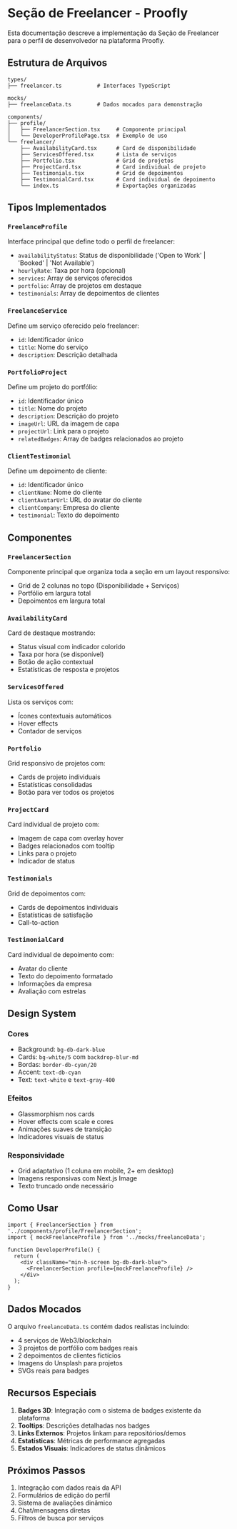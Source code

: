 # Seção de Freelancer - Proofly

Esta documentação descreve a implementação da Seção de Freelancer para o perfil de desenvolvedor na plataforma Proofly.

## Estrutura de Arquivos

```
types/
├── freelancer.ts           # Interfaces TypeScript

mocks/
├── freelanceData.ts        # Dados mocados para demonstração

components/
├── profile/
│   ├── FreelancerSection.tsx     # Componente principal
│   └── DeveloperProfilePage.tsx  # Exemplo de uso
└── freelancer/
    ├── AvailabilityCard.tsx      # Card de disponibilidade
    ├── ServicesOffered.tsx       # Lista de serviços
    ├── Portfolio.tsx             # Grid de projetos
    ├── ProjectCard.tsx           # Card individual de projeto
    ├── Testimonials.tsx          # Grid de depoimentos
    ├── TestimonialCard.tsx       # Card individual de depoimento
    └── index.ts                  # Exportações organizadas
```

## Tipos Implementados

### `FreelanceProfile`
Interface principal que define todo o perfil de freelancer:
- `availabilityStatus`: Status de disponibilidade ('Open to Work' | 'Booked' | 'Not Available')
- `hourlyRate`: Taxa por hora (opcional)
- `services`: Array de serviços oferecidos
- `portfolio`: Array de projetos em destaque
- `testimonials`: Array de depoimentos de clientes

### `FreelanceService`
Define um serviço oferecido pelo freelancer:
- `id`: Identificador único
- `title`: Nome do serviço
- `description`: Descrição detalhada

### `PortfolioProject`
Define um projeto do portfólio:
- `id`: Identificador único
- `title`: Nome do projeto
- `description`: Descrição do projeto
- `imageUrl`: URL da imagem de capa
- `projectUrl`: Link para o projeto
- `relatedBadges`: Array de badges relacionados ao projeto

### `ClientTestimonial`
Define um depoimento de cliente:
- `id`: Identificador único
- `clientName`: Nome do cliente
- `clientAvatarUrl`: URL do avatar do cliente
- `clientCompany`: Empresa do cliente
- `testimonial`: Texto do depoimento

## Componentes

### `FreelancerSection`
Componente principal que organiza toda a seção em um layout responsivo:
- Grid de 2 colunas no topo (Disponibilidade + Serviços)
- Portfólio em largura total
- Depoimentos em largura total

### `AvailabilityCard`
Card de destaque mostrando:
- Status visual com indicador colorido
- Taxa por hora (se disponível)
- Botão de ação contextual
- Estatísticas de resposta e projetos

### `ServicesOffered`
Lista os serviços com:
- Ícones contextuais automáticos
- Hover effects
- Contador de serviços

### `Portfolio`
Grid responsivo de projetos com:
- Cards de projeto individuais
- Estatísticas consolidadas
- Botão para ver todos os projetos

### `ProjectCard`
Card individual de projeto com:
- Imagem de capa com overlay hover
- Badges relacionados com tooltip
- Links para o projeto
- Indicador de status

### `Testimonials`
Grid de depoimentos com:
- Cards de depoimentos individuais
- Estatísticas de satisfação
- Call-to-action

### `TestimonialCard`
Card individual de depoimento com:
- Avatar do cliente
- Texto do depoimento formatado
- Informações da empresa
- Avaliação com estrelas

## Design System

### Cores
- Background: `bg-db-dark-blue`
- Cards: `bg-white/5` com `backdrop-blur-md`
- Bordas: `border-db-cyan/20`
- Accent: `text-db-cyan`
- Text: `text-white` e `text-gray-400`

### Efeitos
- Glassmorphism nos cards
- Hover effects com scale e cores
- Animações suaves de transição
- Indicadores visuais de status

### Responsividade
- Grid adaptativo (1 coluna em mobile, 2+ em desktop)
- Imagens responsivas com Next.js Image
- Texto truncado onde necessário

## Como Usar

```tsx
import { FreelancerSection } from '../components/profile/FreelancerSection';
import { mockFreelanceProfile } from '../mocks/freelanceData';

function DeveloperProfile() {
  return (
    <div className="min-h-screen bg-db-dark-blue">
      <FreelancerSection profile={mockFreelanceProfile} />
    </div>
  );
}
```

## Dados Mocados

O arquivo `freelanceData.ts` contém dados realistas incluindo:
- 4 serviços de Web3/blockchain
- 3 projetos de portfólio com badges reais
- 2 depoimentos de clientes fictícios
- Imagens do Unsplash para projetos
- SVGs reais para badges

## Recursos Especiais

1. **Badges 3D**: Integração com o sistema de badges existente da plataforma
2. **Tooltips**: Descrições detalhadas nos badges
3. **Links Externos**: Projetos linkam para repositórios/demos
4. **Estatísticas**: Métricas de performance agregadas
5. **Estados Visuais**: Indicadores de status dinâmicos

## Próximos Passos

1. Integração com dados reais da API
2. Formulários de edição do perfil
3. Sistema de avaliações dinâmico
4. Chat/mensagens diretas
5. Filtros de busca por serviços